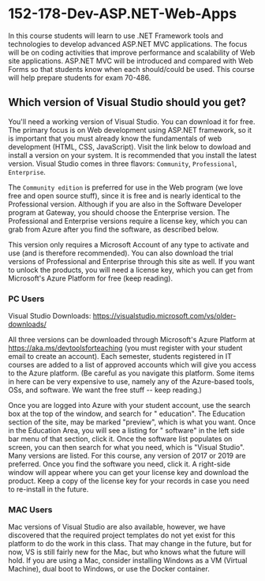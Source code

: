 # 152-178-Dev-ASP.NET-Web-Apps
In this course students will learn to use .NET Framework tools and technologies to develop advanced ASP.NET MVC applications. The focus will be on coding activities that improve performance and scalability of Web site applications. ASP.NET MVC will be introduced and compared with Web Forms so that students know when each should/could be used. This course will help prepare students for exam 70-486.

## Which version of Visual Studio should you get?
You'll need a working version of Visual Studio.  You can download it for free.   The primary focus is on Web development using ASP.NET framework, so it is important that you must already know the fundamentals of web development (HTML, CSS, JavaScript).  Visit the link below to dowload and install a version on your system.  It is recommended that you install the latest version.  Visual Studio comes in three flavors:  `Community`, `Professional`, `Enterprise`.

The `Community edition` is preferred for use in the Web program (we love free and open source stuff), since it is free and is nearly identical to the Professional version. Although  if you are also in the Software Developer program at Gateway, you should choose the Enterprise version. The Professional and Enterprise versions require a license key, which you can grab from Azure after you find the software, as described below.

This version only requires a Microsoft Account of any type to activate and use (and is therefore recommended). You can also download the trial versions of Professional and Enterprise through this site as well. If you want to unlock the products, you will need a license key, which you can get from Microsoft's Azure Platform for free (keep reading).

### PC Users
Visual Studio Downloads:  https://visualstudio.microsoft.com/vs/older-downloads/

All three versions can be downloaded through Microsoft's Azure Platform at https://aka.ms/devtoolsforteaching (you must register with your student email to create an account). Each semester, students registered in IT courses are added to a list of approved accounts which will give you access to the Azure platform.  (Be careful as you navigate this platform. Some items in here can be very expensive to use, namely any of the Azure-based tools, OSs, and software. We want the free stuff -- keep reading.)

Once you are logged into Azure with your student account, use the search box at the top of the window, and search for " education".  The Education section of the site, may be marked "preview", which is what you want. Once in the Education Area, you will see a listing for " software" in the left side bar menu of that section, click it. Once the software list populates on screen, you can then search for what you need, which is "Visual Studio". Many versions are listed. For this course, any version of 2017 or 2019 are preferred.  Once you find the software you need, click it. A right-side window will appear where you can get your license key and download the product. Keep a copy of the license key for your records in case you need to re-install in the future.

### MAC Users
Mac versions of Visual Studio are also available, however, we have discovered that the required project templates do not yet exist for this platform to do the work in this class. That may change in the future, but for now, VS is still fairly new for the Mac, but who knows what the future will hold. If you are using a Mac, consider installing Windows as a VM (Virtual Machine), dual boot to Windows, or use the Docker container.
